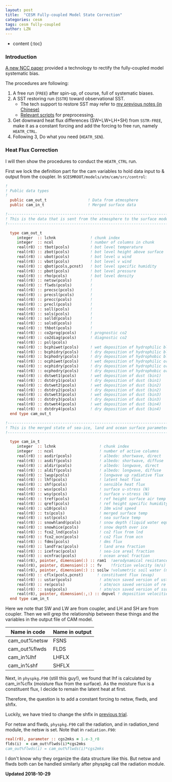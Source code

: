 ```yaml
---
layout: post
title:  "CESM Fully-coupled Model State Correction"
categories: cesm
tags: cesm fully-coupled
author: LZN
---
```


* content
{:toc}


### Introduction

[A new NCC paper](https://www.nature.com/articles/s41558-018-0248-0) provided a technology to rectify the fully-coupled model systematic bias.

The procedures are following:

1. A free run (`FREE`) after spin-up, of course, full of systematic biases.
2. A SST restoring run (`SSTR`) toward observational SST.
    * The tech support to restore SST may refer to [my previous notes (in Chinese)](https://novarizark.github.io/2018/01/28/decoupling-cesm/)
    * [Relevant scripts](https://github.com/Novarizark/project/blob/master/1810-ENSO-BIAS/ncl/popregrid2.ncl) for preprocessing.
3. Get downward heat flux differences (SW+LW+LH+SH) from `SSTR-FREE`, make it as a constant forcing and add the forcing to free run, namely `HEATR_CTRL`.
4. Following 3, Do what you need (`HEATR_SEN`).

### Heat Flux Correction

I will then show the procedures to conduct the `HEATR_CTRL` run.

First we lock the definition part for the cam variables to hold data input to & output from the coupler. In `$CESMROOT/models/atm/cam/src/control`:

``` fortran
!
! Public data types
!
  public cam_out_t                  ! Data from atmosphere
  public cam_in_t                   ! Merged surface data

!---------------------------------------------------------------------------
! This is the data that is sent from the atmosphere to the surface models
!---------------------------------------------------------------------------

  type cam_out_t
     integer  :: lchnk               ! chunk index
     integer  :: ncol                ! number of columns in chunk
     real(r8) :: tbot(pcols)         ! bot level temperature
     real(r8) :: zbot(pcols)         ! bot level height above surface
     real(r8) :: ubot(pcols)         ! bot level u wind
     real(r8) :: vbot(pcols)         ! bot level v wind
     real(r8) :: qbot(pcols,pcnst)   ! bot level specific humidity
     real(r8) :: pbot(pcols)         ! bot level pressure
     real(r8) :: rho(pcols)          ! bot level density    
     real(r8) :: netsw(pcols)        !  
     real(r8) :: flwds(pcols)        ! 
     real(r8) :: precsc(pcols)       !
     real(r8) :: precsl(pcols)       !
     real(r8) :: precc(pcols)        ! 
     real(r8) :: precl(pcols)        ! 
     real(r8) :: soll(pcols)         ! 
     real(r8) :: sols(pcols)         ! 
     real(r8) :: solld(pcols)        !
     real(r8) :: solsd(pcols)        !
     real(r8) :: thbot(pcols)        ! 
     real(r8) :: co2prog(pcols)      ! prognostic co2
     real(r8) :: co2diag(pcols)      ! diagnostic co2
     real(r8) :: psl(pcols)
     real(r8) :: bcphiwet(pcols)     ! wet deposition of hydrophilic black carbon
     real(r8) :: bcphidry(pcols)     ! dry deposition of hydrophilic black carbon
     real(r8) :: bcphodry(pcols)     ! dry deposition of hydrophobic black carbon
     real(r8) :: ocphiwet(pcols)     ! wet deposition of hydrophilic organic carbon
     real(r8) :: ocphidry(pcols)     ! dry deposition of hydrophilic organic carbon
     real(r8) :: ocphodry(pcols)     ! dry deposition of hydrophobic organic carbon
     real(r8) :: dstwet1(pcols)      ! wet deposition of dust (bin1)
     real(r8) :: dstdry1(pcols)      ! dry deposition of dust (bin1)
     real(r8) :: dstwet2(pcols)      ! wet deposition of dust (bin2)
     real(r8) :: dstdry2(pcols)      ! dry deposition of dust (bin2)
     real(r8) :: dstwet3(pcols)      ! wet deposition of dust (bin3)
     real(r8) :: dstdry3(pcols)      ! dry deposition of dust (bin3)
     real(r8) :: dstwet4(pcols)      ! wet deposition of dust (bin4)
     real(r8) :: dstdry4(pcols)      ! dry deposition of dust (bin4)
  end type cam_out_t

!---------------------------------------------------------------------------
! This is the merged state of sea-ice, land and ocean surface parameterizations
!---------------------------------------------------------------------------

  type cam_in_t
     integer  :: lchnk                   ! chunk index
     integer  :: ncol                    ! number of active columns
     real(r8) :: asdir(pcols)            ! albedo: shortwave, direct
     real(r8) :: asdif(pcols)            ! albedo: shortwave, diffuse
     real(r8) :: aldir(pcols)            ! albedo: longwave, direct
     real(r8) :: aldif(pcols)            ! albedo: longwave, diffuse
     real(r8) :: lwup(pcols)             ! longwave up radiative flux
     real(r8) :: lhf(pcols)              ! latent heat flux
     real(r8) :: shf(pcols)              ! sensible heat flux
     real(r8) :: wsx(pcols)              ! surface u-stress (N)
     real(r8) :: wsy(pcols)              ! surface v-stress (N)
     real(r8) :: tref(pcols)             ! ref height surface air temp
     real(r8) :: qref(pcols)             ! ref height specific humidity 
     real(r8) :: u10(pcols)              ! 10m wind speed
     real(r8) :: ts(pcols)               ! merged surface temp 
     real(r8) :: sst(pcols)              ! sea surface temp
     real(r8) :: snowhland(pcols)        ! snow depth (liquid water equivalent) over land 
     real(r8) :: snowhice(pcols)         ! snow depth over ice
     real(r8) :: fco2_lnd(pcols)         ! co2 flux from lnd
     real(r8) :: fco2_ocn(pcols)         ! co2 flux from ocn
     real(r8) :: fdms(pcols)             ! dms flux
     real(r8) :: landfrac(pcols)         ! land area fraction
     real(r8) :: icefrac(pcols)          ! sea-ice areal fraction
     real(r8) :: ocnfrac(pcols)          ! ocean areal fraction
     real(r8), pointer, dimension(:) :: ram1  !aerodynamical resistance (s/m) (pcols)
     real(r8), pointer, dimension(:) :: fv    !friction velocity (m/s) (pcols)
     real(r8), pointer, dimension(:) :: soilw !volumetric soil water (m3/m3)
     real(r8) :: cflx(pcols,pcnst)      ! constituent flux (evap)
     real(r8) :: ustar(pcols)            ! atm/ocn saved version of ustar
     real(r8) :: re(pcols)               ! atm/ocn saved version of re
     real(r8) :: ssq(pcols)              ! atm/ocn saved version of ssq
     real(r8), pointer, dimension(:,:) :: depvel ! deposition velocities
  end type cam_in_t

```

Here we note that SW and LW are from coupler, and LH and SH are from coupler. Then we will grep the relationship between these things and the variables in the output file of CAM model.

| Name in code | Name in output |
|----|----|
|cam_out%netsw|FSNS|
|cam_out%flwds|FLDS|
|cam_in%lhf|LHFLX|
|cam_in%shf|SHFLX|

Next, in `physpkg.F90` (still this guy!), we found that lhf is calculated by cam_in%cflx (moisture flux from the surface). As the moisture flux is a constituent flux, I decide to remain the latent heat at first.

Therefore, the question is to add a constant forcing to netsw, flwds, and shflx.

Luckily, we have tried to change the shflx in [previous trial](https://github.com/Novarizark/project/tree/master/SRC_MOD_LIB-2017/SourceMods-shf/src.cam).

For netsw and flwds, `physpkg.F90` call the radiation, and in radiation_tend module, the netsw is set. Note that in `radiation.F90`: 

``` fortran
real(r8), parameter :: cgs2mks = 1.e-3_r8
flds(i)  = cam_out%flwds(i)*cgs2mks
cam_out%flwds(i) = cam_out%flwds(i)*cgs2mks
```

I don't know why they organize the data structure like this. But netsw and flwds both can be handled similarly after physpkg call the radiation module.



**Updated 2018-10-29**

